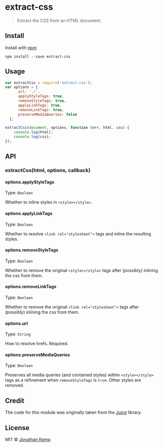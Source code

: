 # extract-css

> Extract the CSS from an HTML document.

## Install

Install with [npm](https://npmjs.org/package/extract-css)

```
npm install --save extract-css
```

## Usage

```js
var extractCss = require('extract-css');
var options = {
      url: './',
      applyStyleTags: true,
      removeStyleTags: true,
      applyLinkTags: true,
      removeLinkTags: true,
      preserveMediaQueries: false
  };

extractCss(document, options, function (err, html, css) {
    console.log(html);
    console.log(css);
});
```

## API

### extractCss(html, options, callback)

#### options.applyStyleTags

Type: `Boolean`  

Whether to inline styles in `<style></style>`.


#### options.applyLinkTags

Type: `Boolean`  

Whether to resolve `<link rel="stylesheet">` tags and inline the resulting styles.


#### options.removeStyleTags

Type: `Boolean`  

Whether to remove the original `<style></style>` tags after (possibly) inlining the css from them.


#### options.removeLinkTags

Type: `Boolean`  

Whether to remove the original `<link rel="stylesheet">` tags after (possibly) inlining the css from them.


#### options.url

Type: `String`  

How to resolve hrefs. Required.

#### options.preserveMediaQueries

Type: `Boolean`  

Preserves all media queries (and contained styles) within `<style></style>` tags as a refinement when `removeStyleTags` is `true`. Other styles are removed.

## Credit

The code for this module was originally taken from the [Juice](https://github.com/Automattic/juice) library.

## License

MIT © [Jonathan Kemp](http://jonkemp.com)

